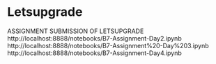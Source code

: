 # Letsupgrade
ASSIGNMENT SUBMISSION OF LETSUPGRADE
http://localhost:8888/notebooks/B7-Assignment-Day2.ipynb
http://localhost:8888/notebooks/B7-Assignment%20-Day%203.ipynb
http://localhost:8888/notebooks/B7-Assignment-Day4.ipynb
